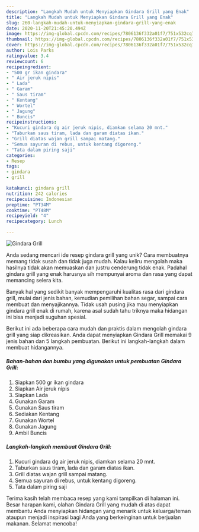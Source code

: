 ```yaml
---
description: "Langkah Mudah untuk Menyiapkan Gindara Grill yang Enak"
title: "Langkah Mudah untuk Menyiapkan Gindara Grill yang Enak"
slug: 260-langkah-mudah-untuk-menyiapkan-gindara-grill-yang-enak
date: 2020-11-20T21:45:20.494Z
image: https://img-global.cpcdn.com/recipes/7806136f332a01f7/751x532cq70/gindara-grill-foto-resep-utama.jpg
thumbnail: https://img-global.cpcdn.com/recipes/7806136f332a01f7/751x532cq70/gindara-grill-foto-resep-utama.jpg
cover: https://img-global.cpcdn.com/recipes/7806136f332a01f7/751x532cq70/gindara-grill-foto-resep-utama.jpg
author: Lois Parks
ratingvalue: 3.4
reviewcount: 6
recipeingredient:
- "500 gr ikan gindara"
- " Air jeruk nipis"
- " Lada"
- " Garam"
- " Saus tiram"
- " Kentang"
- " Wortel"
- " Jagung"
- " Buncis"
recipeinstructions:
- "Kucuri gindara dg air jeruk nipis, diamkan selama 20 mnt."
- "Taburkan saus tiram, lada dan garam diatas ikan."
- "Grill diatas wajan grill sampai matang."
- "Semua sayuran di rebus, untuk kentang digoreng."
- "Tata dalam piring saji"
categories:
- Resep
tags:
- gindara
- grill

katakunci: gindara grill 
nutrition: 242 calories
recipecuisine: Indonesian
preptime: "PT34M"
cooktime: "PT48M"
recipeyield: "4"
recipecategory: Lunch

---
```



![Gindara Grill](https://img-global.cpcdn.com/recipes/7806136f332a01f7/751x532cq70/gindara-grill-foto-resep-utama.jpg)

Anda sedang mencari ide resep gindara grill yang unik? Cara membuatnya memang tidak susah dan tidak juga mudah. Kalau keliru mengolah maka hasilnya tidak akan memuaskan dan justru cenderung tidak enak. Padahal gindara grill yang enak harusnya sih mempunyai aroma dan rasa yang dapat memancing selera kita.

Banyak hal yang sedikit banyak mempengaruhi kualitas rasa dari gindara grill, mulai dari jenis bahan, kemudian pemilihan bahan segar, sampai cara membuat dan menyajikannya. Tidak usah pusing jika mau menyiapkan gindara grill enak di rumah, karena asal sudah tahu triknya maka hidangan ini bisa menjadi suguhan spesial.




Berikut ini ada beberapa cara mudah dan praktis dalam mengolah gindara grill yang siap dikreasikan. Anda dapat menyiapkan Gindara Grill memakai 9 jenis bahan dan 5 langkah pembuatan. Berikut ini langkah-langkah dalam membuat hidangannya.

<!--inarticleads1-->

##### Bahan-bahan dan bumbu yang digunakan untuk pembuatan Gindara Grill:

1. Siapkan 500 gr ikan gindara
1. Siapkan  Air jeruk nipis
1. Siapkan  Lada
1. Gunakan  Garam
1. Gunakan  Saus tiram
1. Sediakan  Kentang
1. Gunakan  Wortel
1. Gunakan  Jagung
1. Ambil  Buncis




<!--inarticleads2-->

##### Langkah-langkah membuat Gindara Grill:

1. Kucuri gindara dg air jeruk nipis, diamkan selama 20 mnt.
1. Taburkan saus tiram, lada dan garam diatas ikan.
1. Grill diatas wajan grill sampai matang.
1. Semua sayuran di rebus, untuk kentang digoreng.
1. Tata dalam piring saji




Terima kasih telah membaca resep yang kami tampilkan di halaman ini. Besar harapan kami, olahan Gindara Grill yang mudah di atas dapat membantu Anda menyiapkan hidangan yang menarik untuk keluarga/teman ataupun menjadi inspirasi bagi Anda yang berkeinginan untuk berjualan makanan. Selamat mencoba!
